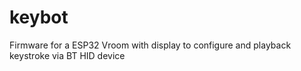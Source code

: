 # keybot
Firmware for a ESP32 Vroom with display to configure and playback keystroke via BT HID device
